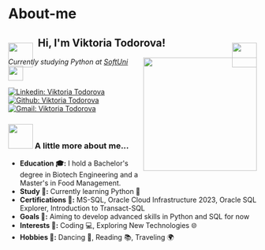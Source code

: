 # About-me

<h2 style="position: relative; padding: 0 60px;">
  <img src="https://media2.giphy.com/media/v1.Y2lkPTc5MGI3NjExam9qa3VhdzFncTl2NWNvYmhjaGIwNjc0NWxlbXkycGt0ZmUzdHI3ciZlcD12MV9pbnRlcm5hbF9naWZfYnlfaWQmY3Q9cw/HHVBkmaJXSP1jC8WeS/giphy.webp" width="50" style="vertical-align: middle; position: absolute; left: 0; top: 50%;">
  Hi, I'm Viktoria Todorova!
  <img src="https://media2.giphy.com/media/v1.Y2lkPTc5MGI3NjExam9qa3VhdzFncTl2NWNvYmhjaGIwNjc0NWxlbXkycGt0ZmUzdHI3ciZlcD12MV9pbnRlcm5hbF9naWZfYnlfaWQmY3Q9cw/HHVBkmaJXSP1jC8WeS/giphy.webp" width="50" style="vertical-align: middle; position: absolute; right: 0; top: 50%;">
</h2>
<img align='right' src="https://media.giphy.com/media/ieyl9zmCjO4b4t6qoY/giphy.gif" width="230">
<p><em>Currently studying Python at <a href="https://softuni.bg/">SoftUni</a> <img src="https://media.giphy.com/media/fYSnHlufseco8Fh93Z/giphy.gif" width="30"></em></p>




[![Linkedin: Viktoria Todorova](https://img.shields.io/badge/-viktoria--todorova-blue?style=flat-square&logo=Linkedin&logoColor=white)](https://www.linkedin.com/in/viktoria-todorova-4a629a22a/)
[![Github: Viktoria Todorova](https://img.shields.io/badge/-Viktoria--Todorova-black?style=flat-square&logo=Github&logoColor=white)](https://github.com/Viktoria-Todorova)
[![Gmail: Viktoria Todorova](https://img.shields.io/badge/-Viktoria--Todorova-EA4335?style=flat-square&logo=gmail&logoColor=white)](mailto:viktoria.todorova.1997@gmail.com)

### <img src="https://media.giphy.com/media/VgCDAzcKvsR6OM0uWg/giphy.gif" width="50"> A little more about me...

<ul>
  <li><strong>Education 🎓:</strong> I hold a Bachelor's degree in Biotech Engineering and a Master's in Food Management.</li>
  <li><strong>Study 📖:</strong> Currently learning Python 🐍</li>
  <li><strong>Certifications 🏅:</strong> MS-SQL, Oracle Cloud Infrastructure 2023, Oracle SQL Explorer, Introduction to Transact-SQL</li>
  <li><strong>Goals 🚀:</strong> Aiming to develop advanced skills in Python and SQL for now</li>
  <li><strong>Interests 🌟:</strong> Coding 💻, Exploring New Technologies 🌐</li>
  <li><strong>Hobbies 🎨:</strong> Dancing 💃, Reading 📚, Traveling 🌍</li>
</ul>


